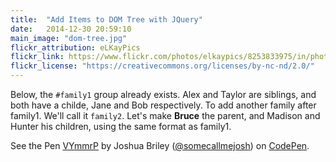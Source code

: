 ```yaml
---
title:  "Add Items to DOM Tree with JQuery"
date:   2014-12-30 20:59:10
main_image: "dom-tree.jpg"
flickr_attribution: eLKayPics
flickr_link: https://www.flickr.com/photos/elkaypics/8253833975/in/photolist-8Jtz9Q-9jGWjf-or8n2j-ofXBuu-dzn4hk-cH8J5u-hWo5JX-d54Dd9-kQ7RbZ-oWTYpj-o7MXhM-a9oSr3-baULpM-b4QihD-hRmUyG-p1fyCH-dQ8qAa-k99VL6-cuqjkh-q68xNz-otPQBr-qsCrQ9-bqXupo-ec7kJC-iyCBey-fiBXAp-4JboX1-psWbZk-nxF9at-9c6m59-czYx5w-nqgiCu-eKHEzh-iV2kJP-iEYW8E-hSGSaL-mUzvjP-9zyaGM-yFC62-q6utJR-qyR4Cw-6KeiAj-mMT6Rb-nwtKap-5zMigJ-6tXHi3-4G29KG-dYnejc-bKBK1r-nTuCfQ
flickr_license: "https://creativecommons.org/licenses/by-nc-nd/2.0/"
---
```


Below, the `#family1` group already exists. Alex and Taylor are siblings, and both have a childe, Jane and Bob respectively. To add another family after family1. We'll call it `family2`. Let's make **Bruce** the parent, and Madison and Hunter his children, using the same format as family1.

<p data-height="330" data-theme-id="0" data-slug-hash="VYmmrP" data-default-tab="result" data-user="somecallmejosh" class='codepen'>See the Pen <a href='http://codepen.io/somecallmejosh/pen/VYmmrP/'>VYmmrP</a> by Joshua Briley (<a href='http://codepen.io/somecallmejosh'>@somecallmejosh</a>) on <a href='http://codepen.io'>CodePen</a>.</p>
<script src="//assets.codepen.io/assets/embed/ei.js"></script>
